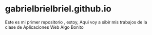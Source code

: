 # gabrielbrielbriel.github.io
Este es mi primer repositorio , estoy,
Aqui voy a sibir mis trabajos de la clase de Aplicaciones Web
Algo Bonito
